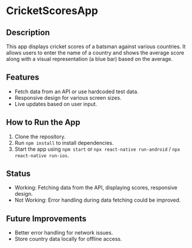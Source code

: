 # CricketScoresApp

## Description

This app displays cricket scores of a batsman against various countries. It allows users to enter the name of a country and shows the average score along with a visual representation (a blue bar) based on the average.

## Features

- Fetch data from an API or use hardcoded test data.
- Responsive design for various screen sizes.
- Live updates based on user input.

## How to Run the App

1. Clone the repository.
2. Run `npm install` to install dependencies.
3. Start the app using `npm start` or `npx react-native run-android` / `npx react-native run-ios`.

## Status

- Working: Fetching data from the API, displaying scores, responsive design.
- Not Working: Error handling during data fetching could be improved.

## Future Improvements

- Better error handling for network issues.
- Store country data locally for offline access.
